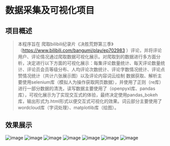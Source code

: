 # 数据采集及可视化项目
## 项目概述
> 本程序旨在 爬取bilibili纪录片《决胜荒野第三季》（https://www.bilibili.com/bangumi/play/ep702983 ）评论，并将评论用户、评论情况通过爬取数据可视化展示。对爬取到的数据进行多方面分析，决定进行以下方面的可视化展示：每集评论数量统计、每天评论数量统计、评论员会员等级分布、人均评论次数统计、评论字数情况统计、评论点赞情况统计（共计六张展示图）以及评论内容词云绘制
数据获取、解析主要使用selenium库（模拟人为操作获取网页数据），并使用了正则（re库）进行一部分数据的清洗，读写数据主要使用了（openpyxl库、pandas库），可视化展示为了实现交互式的体验，最终决定使用pandas_bokeh库，输出形式为.html形式以便交互式可视化的效果。词云部分主要使用了wordcloud库（字词处理）、matplotlib库（绘图）。

## 效果展示
![image](https://github.com/YuRen-KEEP/CrawlData_bili/assets/80758885/92441f2b-421b-44c0-a2cf-0740dc2ab388)
![image](https://github.com/YuRen-KEEP/CrawlData_bili/assets/80758885/27473029-1f6b-48bb-86da-dd91b97fcae7)
![image](https://github.com/YuRen-KEEP/CrawlData_bili/assets/80758885/00aa747a-79b7-4d83-8644-a3e4425c8d7c)
![image](https://github.com/YuRen-KEEP/CrawlData_bili/assets/80758885/2099bb56-d1d7-4c8b-932f-86d8a150f8c8)
![image](https://github.com/YuRen-KEEP/CrawlData_bili/assets/80758885/ce5a9f74-9361-4b38-a8b8-3f5585cb5266)
![image](https://github.com/YuRen-KEEP/CrawlData_bili/assets/80758885/89c2a089-7772-4751-a2d8-98d28ba9bacf)
![image](https://github.com/YuRen-KEEP/CrawlData_bili/assets/80758885/c170bfb5-bb66-495a-95c5-408126492b2e)

